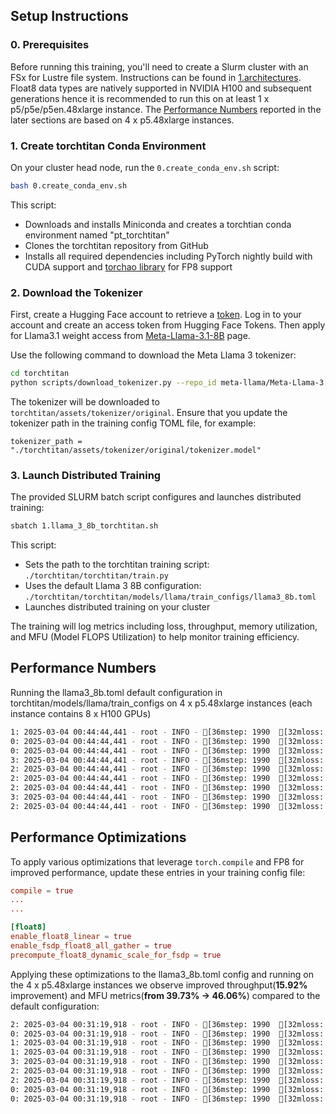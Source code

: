 ## Setup Instructions

### 0. Prerequisites

Before running this training, you'll need to create a Slurm cluster with an FSx for Lustre file system. Instructions can be found in [1.architectures](../../../1.architectures). Float8 data types are natively supported in NVIDIA H100 and subsequent generations hence it is recommended to run this on at least 1 x p5/p5e/p5en.48xlarge instance. The [Performance Numbers](#performance-numbers) reported in the later sections are based on 4 x p5.48xlarge instances.


### 1. Create torchtitan Conda Environment

On your cluster head node, run the `0.create_conda_env.sh` script:

```bash
bash 0.create_conda_env.sh
```

This script:
- Downloads and installs Miniconda and creates a torchtian conda environment named "pt_torchtitan"
- Clones the torchtitan repository from GitHub 
- Installs all required dependencies including PyTorch nightly build with CUDA support and [torchao library](https://github.com/pytorch/ao) for FP8 support


### 2. Download the Tokenizer

First, create a Hugging Face account to retrieve a [token](https://huggingface.co/settings/tokens.). Log in to your account and create an access token from Hugging Face Tokens. Then apply for Llama3.1 weight access from [Meta-Llama-3.1-8B](https://huggingface.co/meta-llama/Llama-3.1-8B) page.

Use the following command to download the Meta Llama 3 tokenizer:

```bash
cd torchtitan
python scripts/download_tokenizer.py --repo_id meta-llama/Meta-Llama-3.1-8B --tokenizer_path "original" --hf_token=YOUR_HF_TOKEN_HERE
```

The tokenizer will be downloaded to `torchtitan/assets/tokenizer/original`. Ensure that you update the tokenizer path in the training config TOML file, for example:

```
tokenizer_path = "./torchtitan/assets/tokenizer/original/tokenizer.model"
```

### 3. Launch Distributed Training

The provided SLURM batch script configures and launches distributed training:

```bash
sbatch 1.llama_3_8b_torchtitan.sh
```

This script:
- Sets the path to the torchtitan training script: `./torchtitan/torchtitan/train.py`
- Uses the default Llama 3 8B configuration: `./torchtitan/torchtitan/models/llama/train_configs/llama3_8b.toml`
- Launches distributed training on your cluster

The training will log metrics including loss, throughput, memory utilization, and MFU (Model FLOPS Utilization) to help monitor training efficiency.

## Performance Numbers

Running the llama3_8b.toml default configuration in torchtitan/models/llama/train_configs on 4 x p5.48xlarge instances (each instance contains 8 x H100 GPUs)

```bash
1: 2025-03-04 00:44:44,441 - root - INFO - [36mstep: 1990  [32mloss:  3.4370  [33mmemory: 68.57GiB(86.69%)  [34mtps: 6,785  [35mmfu: 39.73%[39m
0: 2025-03-04 00:44:44,441 - root - INFO - [36mstep: 1990  [32mloss:  3.4370  [33mmemory: 68.57GiB(86.69%)  [34mtps: 6,785  [35mmfu: 39.73%[39m
0: 2025-03-04 00:44:44,441 - root - INFO - [36mstep: 1990  [32mloss:  3.4370  [33mmemory: 68.57GiB(86.69%)  [34mtps: 6,785  [35mmfu: 39.73%[39m
3: 2025-03-04 00:44:44,441 - root - INFO - [36mstep: 1990  [32mloss:  3.4370  [33mmemory: 68.57GiB(86.69%)  [34mtps: 6,785  [35mmfu: 39.73%[39m
2: 2025-03-04 00:44:44,441 - root - INFO - [36mstep: 1990  [32mloss:  3.4370  [33mmemory: 68.57GiB(86.69%)  [34mtps: 6,785  [35mmfu: 39.73%[39m
2: 2025-03-04 00:44:44,441 - root - INFO - [36mstep: 1990  [32mloss:  3.4370  [33mmemory: 68.57GiB(86.69%)  [34mtps: 6,785  [35mmfu: 39.73%[39m
2: 2025-03-04 00:44:44,441 - root - INFO - [36mstep: 1990  [32mloss:  3.4370  [33mmemory: 68.57GiB(86.69%)  [34mtps: 6,785  [35mmfu: 39.73%[39m
3: 2025-03-04 00:44:44,441 - root - INFO - [36mstep: 1990  [32mloss:  3.4370  [33mmemory: 68.57GiB(86.69%)  [34mtps: 6,785  [35mmfu: 39.73%[39m
2: 2025-03-04 00:44:44,441 - root - INFO - [36mstep: 1990  [32mloss:  3.4370  [33mmemory: 68.57GiB(86.69%)  [34mtps: 6,785  [35mmfu: 39.73%[39m
```


## Performance Optimizations

To apply various optimizations that leverage `torch.compile` and FP8 for improved performance, update these entries in your training config file:

```toml
compile = true
...
...

[float8]
enable_float8_linear = true
enable_fsdp_float8_all_gather = true
precompute_float8_dynamic_scale_for_fsdp = true
```

Applying these optimizations to the llama3_8b.toml config and running on the 4 x p5.48xlarge instances we observe improved throughput(**15.92%** improvement) and MFU metrics(**from 39.73% -> 46.06%**) compared to the default configuration:

```bash
2: 2025-03-04 00:31:19,918 - root - INFO - [36mstep: 1990  [32mloss:  3.4255  [33mmemory: 63.48GiB(80.25%)  [34mtps: 7,865  [35mmfu: 46.06%[39m
0: 2025-03-04 00:31:19,918 - root - INFO - [36mstep: 1990  [32mloss:  3.4255  [33mmemory: 63.48GiB(80.25%)  [34mtps: 7,865  [35mmfu: 46.06%[39m
1: 2025-03-04 00:31:19,918 - root - INFO - [36mstep: 1990  [32mloss:  3.4255  [33mmemory: 63.48GiB(80.25%)  [34mtps: 7,865  [35mmfu: 46.06%[39m
1: 2025-03-04 00:31:19,918 - root - INFO - [36mstep: 1990  [32mloss:  3.4255  [33mmemory: 63.48GiB(80.25%)  [34mtps: 7,865  [35mmfu: 46.06%[39m
3: 2025-03-04 00:31:19,918 - root - INFO - [36mstep: 1990  [32mloss:  3.4255  [33mmemory: 63.48GiB(80.25%)  [34mtps: 7,865  [35mmfu: 46.06%[39m
2: 2025-03-04 00:31:19,918 - root - INFO - [36mstep: 1990  [32mloss:  3.4255  [33mmemory: 63.48GiB(80.25%)  [34mtps: 7,865  [35mmfu: 46.06%[39m
2: 2025-03-04 00:31:19,918 - root - INFO - [36mstep: 1990  [32mloss:  3.4255  [33mmemory: 63.48GiB(80.25%)  [34mtps: 7,865  [35mmfu: 46.06%[39m
0: 2025-03-04 00:31:19,918 - root - INFO - [36mstep: 1990  [32mloss:  3.4255  [33mmemory: 63.48GiB(80.25%)  [34mtps: 7,865  [35mmfu: 46.06%[39m
0: 2025-03-04 00:31:19,918 - root - INFO - [36mstep: 1990  [32mloss:  3.4255  [33mmemory: 63.48GiB(80.25%)  [34mtps: 7,865  [35mmfu: 46.06%[39m
```

